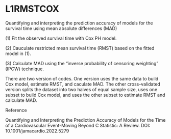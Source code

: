 # L1RMSTCOX
Quantifying and interpreting the prediction accuracy of models for the survival time using mean absolute differences (MAD) 

(1) Fit the observed survival time with Cox PH model.

(2) Cauculate restricted mean survival time (RMST) based on the fitted model in (1).

(3) Calculate MAD using the “inverse probability of censoring weighting” (IPCW) technique.

There are two version of codes. One version uses the same data to build Cox model, estimate RMST, and caculate MAD.
The other cross-validated version splits the dataset into two halves of equal sample size, uses one subset to build Cox model, and uses the other subset to estimate RMST and calculate MAD. 

Reference

Quantifying and Interpreting the Prediction Accuracy of Models for the Time of a Cardiovascular Event-Moving Beyond C Statistic: A Review. DOI: 10.1001/jamacardio.2022.5279 
